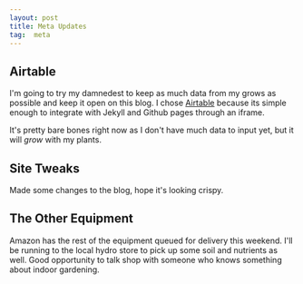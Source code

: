 ```yaml
---
layout: post
title: Meta Updates
tag:  meta
---
```


## Airtable
I'm going to try my damnedest to keep as much data from my grows as possible and keep it open on this blog. I chose [Airtable](https://airtable.com/) because its simple enough to integrate with Jekyll and Github pages through an iframe.

It's pretty bare bones right now as I don't have much data to input yet, but it will <i class="green">grow</i> with my plants.

## Site Tweaks
Made some changes to the blog, hope it's looking crispy.

## The Other Equipment
Amazon has the rest of the equipment queued for delivery this weekend. I'll be running to the local hydro store to pick up some soil and nutrients as well. Good opportunity to talk shop with someone who knows something about indoor gardening. 